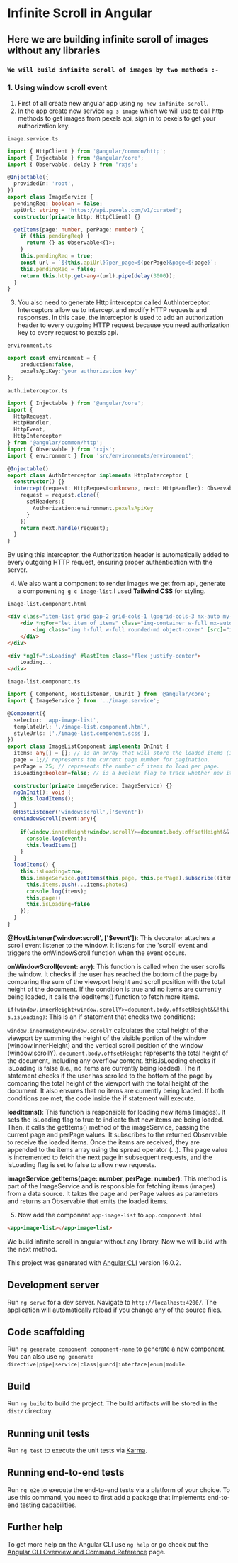 # Infinite Scroll in Angular

## Here we are building infinite scroll of images without any libraries

### `We will build infinite scroll of images by two methods :-`
### 1. Using window scroll event
1) First of all create new angular app using `ng new infinite-scroll`.
2) In the app create new service `ng s image` which we will use to call http methods to get images from pexels api, sign in to pexels to get your authorization key.

`image.service.ts`
```ts
import { HttpClient } from '@angular/common/http';
import { Injectable } from '@angular/core';
import { Observable, delay } from 'rxjs';

@Injectable({
  providedIn: 'root',
})
export class ImageService {
  pendingReq: boolean = false;
  apiUrl: string = 'https://api.pexels.com/v1/curated';
  constructor(private http: HttpClient) {}

  getItems(page: number, perPage: number) {
    if (this.pendingReq) {
      return {} as Observable<{}>;
    }
    this.pendingReq = true;
    const url = `${this.apiUrl}?per_page=${perPage}&page=${page}`;
    this.pendingReq = false;
    return this.http.get<any>(url).pipe(delay(3000));
  }
}
```

3) You also need to generate Http interceptor called AuthInterceptor. Interceptors allow us to intercept and modify HTTP requests and responses. In this case, the interceptor is used to add an authorization header to every outgoing HTTP request because you need authorization key to every request to pexels api.

`environment.ts`
```ts
export const environment = {
    production:false,
    pexelsApiKey:'your authorization key'
};

```

`auth.interceptor.ts`
```ts 
import { Injectable } from '@angular/core';
import {
  HttpRequest,
  HttpHandler,
  HttpEvent,
  HttpInterceptor
} from '@angular/common/http';
import { Observable } from 'rxjs';
import { environment } from 'src/environments/environment';

@Injectable()
export class AuthInterceptor implements HttpInterceptor {
  constructor() {}
  intercept(request: HttpRequest<unknown>, next: HttpHandler): Observable<HttpEvent<unknown>> {
    request = request.clone({
      setHeaders:{
        Authorization:environment.pexelsApiKey
      }
    })
    return next.handle(request);
  }
}
```
By using this interceptor, the Authorization header is automatically added to every outgoing HTTP request, ensuring proper authentication with the server.

4) We also want a component to render images we get from api, generate a component `ng g c image-list`.I used **Tailwind CSS** for styling.

`image-list.component.html`
```html
<div class="item-list grid gap-2 grid-cols-1 lg:grid-cols-3 mx-auto my-2 w-full" >
    <div *ngFor="let item of items" class="img-container w-full mx-auto rounded-md border">
        <img class="img h-full w-full rounded-md object-cover" [src]="item.src.large" alt="" crossorigin>
    </div>
</div>

<div *ngIf="isLoading" #lastItem class="flex justify-center">
    Loading...
</div>
```
`image-list.component.ts`
```ts
import { Component, HostListener, OnInit } from '@angular/core';
import { ImageService } from '../image.service';

@Component({
  selector: 'app-image-list',
  templateUrl: './image-list.component.html',
  styleUrls: ['./image-list.component.scss'],
})
export class ImageListComponent implements OnInit {
  items: any[] = []; // is an array that will store the loaded items (images).
  page = 1;// represents the current page number for pagination.
  perPage = 25; // represents the number of items to load per page.
  isLoading:boolean=false; // is a boolean flag to track whether new items are being loaded.

  constructor(private imageService: ImageService) {}
  ngOnInit(): void {
    this.loadItems();
  }
  @HostListener('window:scroll',['$event'])
  onWindowScroll(event:any){
    
    if(window.innerHeight+window.scrollY>=document.body.offsetHeight&&!this.isLoading){
      console.log(event);
      this.loadItems()
    }
  }
  loadItems() {
    this.isLoading=true;
    this.imageService.getItems(this.page, this.perPage).subscribe((items) => {
      this.items.push(...items.photos)
      console.log(items);
      this.page++
      this.isLoading=false
    });
  }
}
```
**@HostListener('window:scroll', ['$event'])**: This decorator attaches a scroll event listener to the window. It listens for the 'scroll' event and triggers the onWindowScroll function when the event occurs.

**onWindowScroll(event: any)**: This function is called when the user scrolls the window. It checks if the user has reached the bottom of the page by comparing the sum of the viewport height and scroll position with the total height of the document. If the condition is true and no items are currently being loaded, it calls the loadItems() function to fetch more items.

`if(window.innerHeight+window.scrollY>=document.body.offsetHeight&&!this.isLoading)`: This is an if statement that checks two conditions:

`window.innerHeight+window.scrollY` calculates the total height of the viewport by summing the height of the visible portion of the window (window.innerHeight) and the vertical scroll position of the window (window.scrollY).
`document.body.offsetHeight` represents the total height of the document, including any overflow content.
!this.isLoading checks if isLoading is false (i.e., no items are currently being loaded).
The if statement checks if the user has scrolled to the bottom of the page by comparing the total height of the viewport with the total height of the document. It also ensures that no items are currently being loaded. If both conditions are met, the code inside the if statement will execute.

**loadItems()**: This function is responsible for loading new items (images). It sets the isLoading flag to true to indicate that new items are being loaded. Then, it calls the getItems() method of the imageService, passing the current page and perPage values. It subscribes to the returned Observable to receive the loaded items. Once the items are received, they are appended to the items array using the spread operator (...). The page value is incremented to fetch the next page in subsequent requests, and the isLoading flag is set to false to allow new requests.

**imageService.getItems(page: number, perPage: number)**: This method is part of the ImageService and is responsible for fetching items (images) from a data source. It takes the page and perPage values as parameters and returns an Observable that emits the loaded items.

5) Now add the component `app-image-list` to `app.component.html`
```html
<app-image-list></app-image-list>
```

We build infinite scroll in angular without any library. Now we will build with the next method.



This project was generated with [Angular CLI](https://github.com/angular/angular-cli) version 16.0.2.

## Development server

Run `ng serve` for a dev server. Navigate to `http://localhost:4200/`. The application will automatically reload if you change any of the source files.

## Code scaffolding

Run `ng generate component component-name` to generate a new component. You can also use `ng generate directive|pipe|service|class|guard|interface|enum|module`.

## Build

Run `ng build` to build the project. The build artifacts will be stored in the `dist/` directory.

## Running unit tests

Run `ng test` to execute the unit tests via [Karma](https://karma-runner.github.io).

## Running end-to-end tests

Run `ng e2e` to execute the end-to-end tests via a platform of your choice. To use this command, you need to first add a package that implements end-to-end testing capabilities.

## Further help

To get more help on the Angular CLI use `ng help` or go check out the [Angular CLI Overview and Command Reference](https://angular.io/cli) page.
